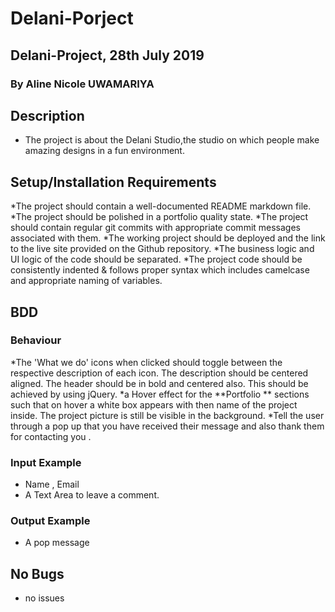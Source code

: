 # Delani-Porject
## Delani-Project, 28th July 2019
### By Aline Nicole UWAMARIYA
## Description
* The project is about the Delani Studio,the studio on which people make amazing designs in a fun environment.
## Setup/Installation Requirements
*The project should contain a well-documented README markdown file.
*The project should be polished in a portfolio quality state.
*The project should contain regular git commits with appropriate commit messages associated with them.
*The working project should be deployed and the link to the live site provided on the Github repository.
*The business logic and UI logic of the code should be separated.
*The project code should be consistently indented & follows proper syntax which includes camelcase and appropriate naming of variables.
## BDD
### Behaviour
*The 'What we do'  icons when clicked should toggle between the respective description of each icon. The description should be centered aligned. The header should be in bold and centered also. This should be achieved by using jQuery.
*a Hover effect for the **Portfolio ** sections such that on hover a white box appears with then name of the project inside. The project picture is still be visible in the background.
*Tell the user through a pop up that you have received their message and also thank them for contacting you .
### Input Example
* Name , Email
* A Text Area to leave a comment.
### Output Example
* A pop message 
## No Bugs
* no issues




